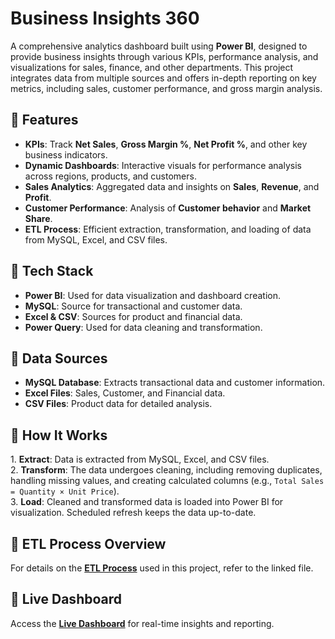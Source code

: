 <h1>Business Insights 360</h1>
    <p>A comprehensive analytics dashboard built using <strong>Power BI</strong>, designed to provide business insights through various KPIs, performance analysis, and visualizations for sales, finance, and other departments. This project integrates data from multiple sources and offers in-depth reporting on key metrics, including sales, customer performance, and gross margin analysis.</p>
    
<h2>📌 Features</h2>
    <ul>
        <li><strong>KPIs</strong>: Track <strong>Net Sales</strong>, <strong>Gross Margin %</strong>, <strong>Net Profit %</strong>, and other key business indicators.</li>
        <li><strong>Dynamic Dashboards</strong>: Interactive visuals for performance analysis across regions, products, and customers.</li>
        <li><strong>Sales Analytics</strong>: Aggregated data and insights on <strong>Sales</strong>, <strong>Revenue</strong>, and <strong>Profit</strong>.</li>
        <li><strong>Customer Performance</strong>: Analysis of <strong>Customer behavior</strong> and <strong>Market Share</strong>.</li>
        <li><strong>ETL Process</strong>: Efficient extraction, transformation, and loading of data from MySQL, Excel, and CSV files.</li>
    </ul>

  <h2>📌 Tech Stack</h2>
    <ul>
        <li><strong>Power BI</strong>: Used for data visualization and dashboard creation.</li>
        <li><strong>MySQL</strong>: Source for transactional and customer data.</li>
        <li><strong>Excel & CSV</strong>: Sources for product and financial data.</li>
        <li><strong>Power Query</strong>: Used for data cleaning and transformation.</li>
    </ul>

   <h2>📌 Data Sources</h2>
    <ul>
        <li><strong>MySQL Database</strong>: Extracts transactional data and customer information.</li>
        <li><strong>Excel Files</strong>: Sales, Customer, and Financial data.</li>
        <li><strong>CSV Files</strong>: Product data for detailed analysis.</li>
    </ul>

  <h2>📌 How It Works</h2>
    <p>
        1. <strong>Extract</strong>: Data is extracted from MySQL, Excel, and CSV files.<br>
        2. <strong>Transform</strong>: The data undergoes cleaning, including removing duplicates, handling missing values, and creating calculated columns (e.g., <code class="code">Total Sales = Quantity × Unit Price</code>).<br>
        3. <strong>Load</strong>: Cleaned and transformed data is loaded into Power BI for visualization. Scheduled refresh keeps the data up-to-date.
    </p>

 
   <h2>📌 ETL Process Overview</h2>
    <p>For details on the <strong><a href="ETL Process(Business-Insights-360)" target="_blank">ETL Process</a></strong> used in this project, refer to the linked file.</p>

  <h2>📌 Live Dashboard</h2>
    <p>Access the <strong><a href="https://app.powerbi.com/view?r=eyJrIjoiYzViMDZjNzgtMWNjNy00NGE3LWI5MGYtZjA4NTU4MGZjZTk5IiwidCI6ImM2ZTU0OWIzLTVmNDUtNDAzMi1hYWU5LWQ0MjQ0ZGM1YjJjNCJ9" target="_blank">Live Dashboard</a></strong> for real-time insights and reporting.</p>
